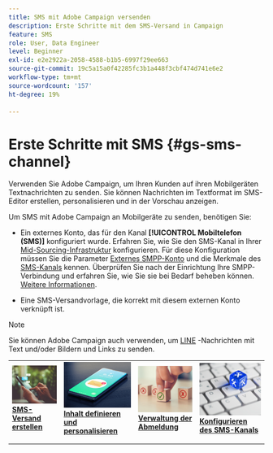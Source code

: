 ```yaml
---
title: SMS mit Adobe Campaign versenden
description: Erste Schritte mit dem SMS-Versand in Campaign
feature: SMS
role: User, Data Engineer
level: Beginner
exl-id: e2e2922a-2058-4588-b1b5-6997f29ee663
source-git-commit: 19c5a15a0f42285fc3b1a448f3cbf474d741e6e2
workflow-type: tm+mt
source-wordcount: '157'
ht-degree: 19%

---
```


# Erste Schritte mit SMS {#gs-sms-channel}

Verwenden Sie Adobe Campaign, um Ihren Kunden auf ihren Mobilgeräten Textnachrichten zu senden. Sie können Nachrichten im Textformat im SMS-Editor erstellen, personalisieren und in der Vorschau anzeigen.

Um SMS mit Adobe Campaign an Mobilgeräte zu senden, benötigen Sie:

* Ein externes Konto, das für den Kanal **[!UICONTROL Mobiltelefon (SMS)]** konfiguriert wurde. Erfahren Sie, wie Sie den SMS-Kanal in Ihrer [Mid-Sourcing-Infrastruktur](sms-mid-sourcing.md) konfigurieren. Für diese Konfiguration müssen Sie die Parameter [Externes SMPP-Konto](smpp-external-account.md) und die Merkmale des [SMS-Kanals](sms-channel.md) kennen.
Überprüfen Sie nach der Einrichtung Ihre SMPP-Verbindung und erfahren Sie, wie Sie sie bei Bedarf beheben können. [Weitere Informationen](smpp-connection.md).

* Eine SMS-Versandvorlage, die korrekt mit diesem externen Konto verknüpft ist.


>[!NOTE]
>
>Sie können Adobe Campaign auch verwenden, um [LINE](../../send/line.md) -Nachrichten mit Text und/oder Bildern und Links zu senden.


<table style="table-layout:fixed"><tr style="border: 0;">
<td>
<a href="create-sms.md">
<img alt="SMS erstellen" src="../../assets/do-not-localize/sms-sending.jpg">
</a>
<div><a href="create-sms.md"><strong>SMS-Versand erstellen</strong>
</div>
<p>
</td>
<td>
<a href="sms-content.md">
<img alt="SMS-Inhalte" src="../../assets/do-not-localize/sms.jpg">
</a>
<div>
<a href="sms-content.md"><strong>Inhalt definieren und personalisieren</strong></a>
</div>
<p></td>
<td>
<a href="sms-audience.md">
<img alt="Zielgruppe" src="../../assets/do-not-localize/sms-opt-out.jpg">
</a>
<div>
<a href="sms-audience.md"><strong>Verwaltung der Abmeldung</strong></a>
</div>
<p>
</td>
<td>
<a href="smpp-external-account.md">
<img alt="Konfiguration" src="../../assets/do-not-localize/sms-config.jpg">
</a>
<div>
<a href="smpp-external-account.md"><strong>Konfigurieren des SMS-Kanals</strong></a>
</div>
<p>
</td>
</tr></table>

